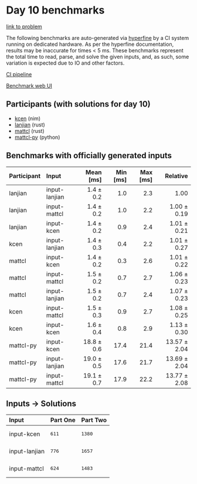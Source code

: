 # Day 10 benchmarks

[link to problem](https://adventofcode.com/2024/day/10)

The following benchmarks are auto-generated via
[hyperfine](https://github.com/sharkdp/hyperfine) by a CI system running on
dedicated hardware. As per the hyperfine documentation, results may be
inaccurate for times < 5 ms. These benchmarks represent the total time to read,
parse, and solve the given inputs, and, as such, some variation is expected due
to IO and other factors.

[CI pipeline](http://ci.papercode.net:8080/teams/main/pipelines/aoc2024)

[Benchmark web UI](https://aoc.ancalagon.black)


## Participants (with solutions for day 10)

- [kcen](https://github.com/kcen/aoc2024) (nim)
- [lanjian](https://github.com/lanjian/aoc-2024) (rust)
- [mattcl](https://github.com/mattcl/aoc2024) (rust)
- [mattcl-py](https://github.com/mattcl/aoc2024-py) (python)


## Benchmarks with officially generated inputs

| Participant | Input | Mean [ms] | Min [ms] | Max [ms] | Relative |
|:---|:---|---:|---:|---:|---:|
| lanjian | input-lanjian | 1.4 ± 0.2 | 1.0 | 2.3 | 1.00 |
| lanjian | input-mattcl | 1.4 ± 0.2 | 1.0 | 2.2 | 1.00 ± 0.19 |
| lanjian | input-kcen | 1.4 ± 0.2 | 0.9 | 2.4 | 1.01 ± 0.21 |
| kcen | input-lanjian | 1.4 ± 0.3 | 0.4 | 2.2 | 1.01 ± 0.27 |
| mattcl | input-kcen | 1.4 ± 0.2 | 0.3 | 2.6 | 1.01 ± 0.22 |
| mattcl | input-mattcl | 1.5 ± 0.2 | 0.7 | 2.7 | 1.06 ± 0.23 |
| mattcl | input-lanjian | 1.5 ± 0.2 | 0.7 | 2.4 | 1.07 ± 0.23 |
| kcen | input-mattcl | 1.5 ± 0.3 | 0.9 | 2.7 | 1.08 ± 0.25 |
| kcen | input-kcen | 1.6 ± 0.4 | 0.8 | 2.9 | 1.13 ± 0.30 |
| mattcl-py | input-kcen | 18.8 ± 0.6 | 17.4 | 21.4 | 13.57 ± 2.04 |
| mattcl-py | input-lanjian | 19.0 ± 0.5 | 17.6 | 21.7 | 13.69 ± 2.04 |
| mattcl-py | input-mattcl | 19.1 ± 0.7 | 17.9 | 22.2 | 13.77 ± 2.08 |


## Inputs -> Solutions

| Input | Part One | Part Two |
|:---|:---|:---|
|input-kcen|<pre>611</pre>|<pre>1380</pre>|
|input-lanjian|<pre>776</pre>|<pre>1657</pre>|
|input-mattcl|<pre>624</pre>|<pre>1483</pre>|